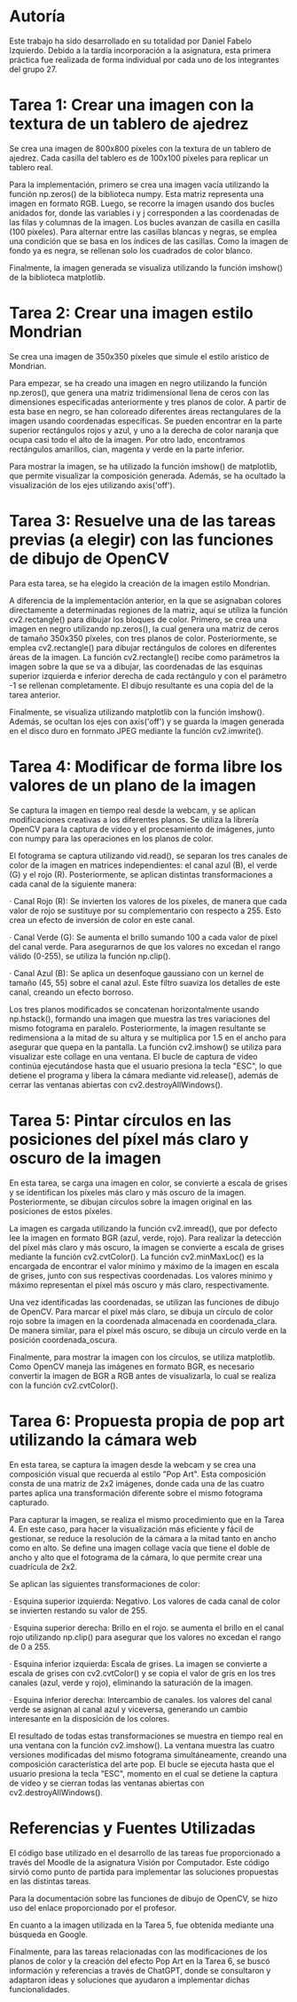 # Autoría
Este trabajo ha sido desarrollado en su totalidad por Daniel Fabelo Izquierdo.
Debido a la tardía incorporación a la asignatura, esta primera práctica fue realizada de forma individual por cada uno de los integrantes del grupo 27.
  
# Tarea 1: Crear una imagen con la textura de un tablero de ajedrez
Se crea una imagen de 800x800 píxeles con la textura de un tablero de ajedrez. Cada casilla del tablero es de 100x100 píxeles para replicar un tablero real.

Para la implementación, primero se crea una imagen vacía utilizando la función np.zeros() de la biblioteca numpy. Esta matriz representa una imagen en formato RGB.
Luego, se recorre la imagen usando dos bucles anidados for, donde las variables i y j corresponden a las coordenadas de las filas y columnas de la imagen. Los bucles avanzan de casilla en casilla (100 píxeles). Para alternar entre las casillas blancas y negras, se emplea una condición que se basa en los índices de las casillas.
Como la imagen de fondo ya es negra, se rellenan solo los cuadrados de color blanco.

Finalmente, la imagen generada se visualiza utilizando la función imshow() de la biblioteca matplotlib. 


# Tarea 2: Crear una imagen estilo Mondrian
Se crea una imagen de 350x350 píxeles que simule el estilo arístico de Mondrian.

Para empezar, se ha creado una imagen en negro utilizando la función np.zeros(), que genera una matriz tridimensional llena de ceros con las dimensiones especificadas anteriormente y tres planos de color. 
A partir de esta base en negro, se han coloreado diferentes áreas rectangulares de la imagen usando coordenadas específicas.
Se pueden encontrar en la parte superior rectángulos rojos y azul, y uno a la derecha de color naranja que ocupa casi todo el alto de la imagen.
Por otro lado, encontramos rectángulos amarillos, cian, magenta y verde en la parte inferior. 

Para mostrar la imagen, se ha utilizado la función imshow() de matplotlib, que permite visualizar la composición generada. Además, se ha ocultado la visualización de los ejes utilizando axis('off').

# Tarea 3: Resuelve una de las tareas previas (a elegir) con las funciones de dibujo de OpenCV
Para esta tarea, se ha elegido la creación de la imagen estilo Mondrian.

A diferencia de la implementación anterior, en la que se asignaban colores directamente a determinadas regiones de la matriz, aquí se utiliza la función cv2.rectangle() para dibujar los bloques de color.
Primero, se crea una imagen en negro utilizando np.zeros(), la cual genera una matriz de ceros de tamaño 350x350 píxeles, con tres planos de color. 
Posteriormente, se emplea cv2.rectangle() para dibujar rectángulos de colores en diferentes áreas de la imagen. La función cv2.rectangle() recibe como parámetros la imagen sobre la que se va a dibujar, las coordenadas de las esquinas superior izquierda e inferior derecha de cada rectángulo y con el parámetro -1 se rellenan completamente. 
El dibujo resultante es una copia del de la tarea anterior. 

Finalmente, se visualiza utilizando matplotlib con la función imshow(). Además, se ocultan los ejes con axis('off') y se guarda la imagen generada en el disco duro en fornmato JPEG mediante la función cv2.imwrite().

# Tarea 4: Modificar de forma libre los valores de un plano de la imagen
Se captura la imagen en tiempo real desde la webcam, y se aplican modificaciones creativas a los diferentes planos. Se utiliza la librería OpenCV para la captura de video y el procesamiento de imágenes, junto con numpy para las operaciones en los planos de color.

El fotograma se captura utilizando vid.read(), se separan los tres canales de color de la imagen en matrices independientes: el canal azul (B), el verde (G) y el rojo (R). Posteriormente, se aplican distintas transformaciones a cada canal de la siguiente manera:

· Canal Rojo (R): Se invierten los valores de los píxeles, de manera que cada valor de rojo se sustituye por su complementario con respecto a 255. Esto crea un efecto de inversión de color en este canal.

· Canal Verde (G): Se aumenta el brillo sumando 100 a cada valor de píxel del canal verde. Para asegurarnos de que los valores no excedan el rango válido (0-255), se utiliza la función np.clip().

· Canal Azul (B): Se aplica un desenfoque gaussiano con un kernel de tamaño (45, 55) sobre el canal azul. Este filtro suaviza los detalles de este canal, creando un efecto borroso.

Los tres planos modificados se concatenan horizontalmente usando np.hstack(), formando una imagen que muestra las tres variaciones del mismo fotograma en paralelo. Posteriormente, la imagen resultante se redimensiona a la mitad de su altura y se multiplica por 1.5 en el ancho para asegurar que quepa en la pantalla. La función cv2.imshow() se utiliza para visualizar este collage en una ventana.
El bucle de captura de video continúa ejecutándose hasta que el usuario presiona la tecla "ESC", lo que detiene el programa y libera la cámara mediante vid.release(), además de cerrar las ventanas abiertas con cv2.destroyAllWindows().

# Tarea 5: Pintar círculos en las posiciones del píxel más claro y oscuro de la imagen
En esta tarea, se carga una imagen en color, se convierte a escala de grises y se identifican los píxeles más claro y más oscuro de la imagen. Posteriormente, se dibujan círculos sobre la imagen original en las posiciones de estos píxeles.

La imagen es cargada utilizando la función cv2.imread(), que por defecto lee la imagen en formato BGR (azul, verde, rojo). Para realizar la detección del píxel más claro y más oscuro, la imagen se convierte a escala de grises mediante la función cv2.cvtColor().
La función cv2.minMaxLoc() es la encargada de encontrar el valor mínimo y máximo de la imagen en escala de grises, junto con sus respectivas coordenadas. Los valores mínimo y máximo representan el píxel más oscuro y más claro, respectivamente.

Una vez identificadas las coordenadas, se utilizan las funciones de dibujo de OpenCV. Para marcar el píxel más claro, se dibuja un círculo de color rojo sobre la imagen en la coordenada almacenada en coordenada_clara. De manera similar, para el píxel más oscuro, se dibuja un círculo verde en la posición coordenada_oscura.

Finalmente, para mostrar la imagen con los círculos, se utiliza matplotlib. Como OpenCV maneja las imágenes en formato BGR, es necesario convertir la imagen de BGR a RGB antes de visualizarla, lo cual se realiza con la función cv2.cvtColor().

# Tarea 6: Propuesta propia de pop art utilizando la cámara web
En esta tarea, se captura la imagen desde la webcam y se crea una composición visual que recuerda al estilo "Pop Art". Esta composición consta de una matriz de 2x2 imágenes, donde cada una de las cuatro partes aplica una transformación diferente sobre el mismo fotograma capturado.

Para capturar la imagen, se realiza el mismo procedimiento que en la Tarea 4. En este caso, para hacer la visualización más eficiente y fácil de gestionar, se reduce la resolución de la cámara a la mitad tanto en ancho como en alto.
Se define una imagen collage vacía que tiene el doble de ancho y alto que el fotograma de la cámara, lo que permite crear una cuadrícula de 2x2.

Se aplican las siguientes transformaciones de color:

· Esquina superior izquierda: Negativo. Los valores de cada canal de color se invierten restando su valor de 255.

· Esquina superior derecha: Brillo en el rojo. se aumenta el brillo en el canal rojo utilizando np.clip() para asegurar que los valores no excedan el rango de 0 a 255.

· Esquina inferior izquierda: Escala de grises. La imagen se convierte a escala de grises con cv2.cvtColor() y se copia el valor de gris en los tres canales (azul, verde y rojo), eliminando la saturación de la imagen.

· Esquina inferior derecha: Intercambio de canales. los valores del canal verde se asignan al canal azul y viceversa, generando un cambio interesante en la disposición de los colores.

El resultado de todas estas transformaciones se muestra en tiempo real en una ventana con la función cv2.imshow(). La ventana muestra las cuatro versiones modificadas del mismo fotograma simultáneamente, creando una composición característica del arte pop.
El bucle se ejecuta hasta que el usuario presiona la tecla "ESC", momento en el cual se detiene la captura de video y se cierran todas las ventanas abiertas con cv2.destroyAllWindows().

# Referencias y Fuentes Utilizadas
El código base utilizado en el desarrollo de las tareas fue proporcionado a través del Moodle de la asignatura Visión por Computador. Este código sirvió como punto de partida para implementar las soluciones propuestas en las distintas tareas.

Para la documentación sobre las funciones de dibujo de OpenCV, se hizo uso del enlace proporcionado por el profesor.

En cuanto a la imagen utilizada en la Tarea 5, fue obtenida mediante una búsqueda en Google.

Finalmente, para las tareas relacionadas con las modificaciones de los planos de color y la creación del efecto Pop Art en la Tarea 6, se buscó información y referencias a través de ChatGPT, donde se consultaron y adaptaron ideas y soluciones que ayudaron a implementar dichas funcionalidades.
